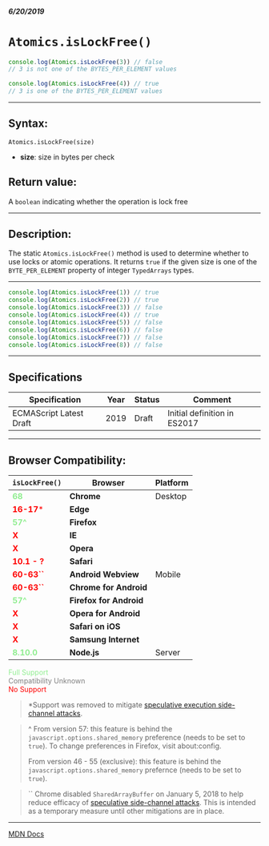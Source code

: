 ##### 6/20/2019
# `Atomics.isLockFree()`

```js
console.log(Atomics.isLockFree(3)) // false
// 3 is not one of the BYTES_PER_ELEMENT values

console.log(Atomics.isLockFree(4)) // true
// 3 is one of the BYTES_PER_ELEMENT values
```

---

## Syntax:
`Atomics.isLockFree(size)`

* **size**: size in bytes per check  

## Return value:
A `boolean` indicating whether the operation is lock free

---

## Description: 
The static `Atomics.isLockFree()` method is used to determine whether to use locks or atomic operations.  It returns `true` if the given size is one of the `BYTE_PER_ELEMENT` property of integer `TypedArrays` types.

---

```js
console.log(Atomics.isLockFree(1)) // true
console.log(Atomics.isLockFree(2)) // true
console.log(Atomics.isLockFree(3)) // false
console.log(Atomics.isLockFree(4)) // true
console.log(Atomics.isLockFree(5)) // false
console.log(Atomics.isLockFree(6)) // false
console.log(Atomics.isLockFree(7)) // false
console.log(Atomics.isLockFree(8)) // false
```

---

## Specifications
| Specification | Year | Status | Comment |
|---|---|---|---|
| ECMAScript Latest Draft | 2019 | Draft | Initial definition in ES2017 |

---

## Browser Compatibility:
| `isLockFree()` | Browser | Platform |
|---|---|---|
| <span style="color: lightgreen">**68**</span> | **Chrome** | Desktop | 
| <span style="color: red">**16-17***</span> | **Edge** || 
| <span style="color: lightgreen">**57^**</span> | **Firefox** || 
| <span style="color: red">**X**</span> | **IE** || 
| <span style="color: red">**X**</span> | **Opera** || 
| <span style="color: red">**10.1 - ?**</span> | **Safari** || 
| <span style="color: red">**60-63``**</span> | **Android Webview** | Mobile | 
| <span style="color: red">**60-63``**</span> | **Chrome for Android** || 
| <span style="color: lightgreen">**57^**</span> | **Firefox for Android** || 
| <span style="color: red">**X**</span> | **Opera for Android** || 
| <span style="color: red">**X**</span> | **Safari on iOS** || 
| <span style="color: red">**X**</span> | **Samsung Internet** || 
| <span style="color: lightgreen">**8.10.0**</span> | **Node.js** | Server | 

<span style="color: lightgreen">Full Support</span>  
<span style="color: grey">Compatibility Unknown</span>  
<span style="color: red">No Support</span>

  > *Support was removed to mitigate [speculative execution side-channel attacks](https://blogs.windows.com/msedgedev/2018/01/03/speculative-execution-mitigations-microsoft-edge-internet-explorer/).
 
  > ^ From version 57: this feature is behind the `javascript.options.shared_memory` preference (needs to be set to `true`).  To change preferences in Firefox, visit about:config.  
  > 
  > From version 46 - 55 (exclusive): this feature is behind the `javascript.options.shared_memory` prefernce (needs to be set to `true`).

  > `` Chrome disabled `SharedArrayBuffer` on January 5, 2018 to help reduce efficacy of [speculative side-channel attacks](https://www.chromium.org/Home/chromium-security/ssca).  This is intended as a temporary measure until other mitigations are in place.

---

[MDN Docs](https://developer.mozilla.org/en-US/docs/Web/JavaScript/Reference/Global_Objects/Atomics/isLockFree)